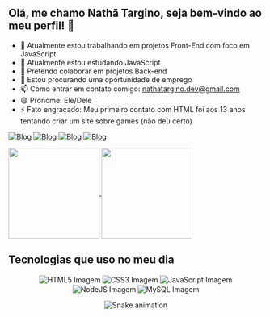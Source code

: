 ## Olá, me chamo Nathã Targino, seja bem-vindo ao meu perfil! 👋

- 🔭 Atualmente estou trabalhando em projetos Front-End com foco em JavaScript
- 🌱 Atualmente estou estudando JavaScript
- 👯 Pretendo colaborar em projetos Back-end
- 🤔 Estou procurando uma oportunidade de emprego
- 📫 Como entrar em contato comigo: nathatargino.dev@gmail.com
- 😄 Pronome: Ele/Dele
- ⚡ Fato engraçado: Meu primeiro contato com HTML foi aos 13 anos tentando criar um site sobre games (não deu certo)

[![Blog](https://img.shields.io/badge/LinkedIn-0077B5?style=for-the-badge&logo=linkedin&logoColor=white)](https://linkedin.com/in/nathatargino)
[![Blog](https://img.shields.io/badge/Gmail-D14836?style=for-the-badge&logo=gmail&logoColor=white)](mailto:nathatargino.dev@gmail.com)
[![Blog](https://img.shields.io/badge/WhatsApp-25D366?style=for-the-badge&logo=whatsapp&logoColor=white)](https://api.whatsapp.com/send?phone=5583993176446&text=Ol%C3%A1,%20vim%20pelo%20seu%20perfil%20do%20GitHub%20%F0%9F%91%8B)
[![Blog](https://img.shields.io/badge/Instagram-E4405F?style=for-the-badge&logo=instagram&logoColor=white)](https://www.instagram.com/nathatargino/)

<a href="https://github.com/nathatargino/github-readme-stats">
  <img height=180em align="center" src="https://github-readme-stats.vercel.app/api?username=nathatargino&theme=highcontrast" />
</a>
<a href="https://github.com/nathatargino/convoychat">
  <img height=180em align="center" src="https://github-readme-stats.vercel.app/api/top-langs?username=nathatargino&layout=compact&langs_count=8&card_width=320&theme=highcontrast" />
</a>

  ## Tecnologias que uso no meu dia


<div style="display: inline_block" align="center">
    <img align="center" alt="HTML5 Imagem" src="https://img.shields.io/badge/HTML5-E34F26?style=for-the-badge&logo=html5&logoColor=white"/>
    <img align="center" alt="CSS3 Imagem" src="https://img.shields.io/badge/CSS3-1572B6?style=for-the-badge&logo=css3&logoColor=white"/>
    <img align="center" alt="JavaScript Imagem" src="https://img.shields.io/badge/JavaScript-F7DF1E?style=for-the-badge&logo=javascript&logoColor=black"/>
    <img align="center" alt="NodeJS Imagem" src="https://img.shields.io/badge/Node.js-43853D?style=for-the-badge&logo=node.js&logoColor=white"/>
    <img align="center" alt="MySQL Imagem" src="https://img.shields.io/badge/MySQL-00000F?style=for-the-badge&logo=mysql&logoColor=white"/>
</div>

<div align="center">

  ![Snake animation](https://github.com/nathatargino/nathatargino/blob/output/github-contribution-grid-snake.svg)
  
</div>


